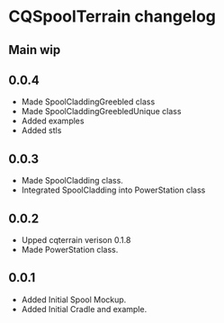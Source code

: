 # CQSpoolTerrain changelog

## Main wip
## 0.0.4
* Made SpoolCladdingGreebled class
* Made SpoolCladdingGreebledUnique class
* Added examples
* Added stls

## 0.0.3
* Made SpoolCladding class.
* Integrated SpoolCladding into PowerStation class

## 0.0.2
* Upped cqterrain verison 0.1.8
* Made PowerStation class.

## 0.0.1
* Added Initial Spool Mockup.
* Added Initial Cradle and example.
